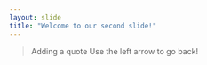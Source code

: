 ```yaml
---
layout: slide
title: "Welcome to our second slide!"
---
```

> Adding a quote
Use the left arrow to go back!
